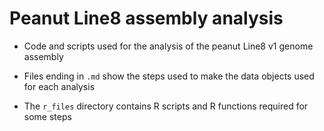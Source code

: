 # Peanut Line8 assembly analysis
* Code and scripts used for the analysis of the peanut Line8 v1 genome assembly

* Files ending in `.md` show the steps used to make the data objects used for 
each analysis

* The `r_files` directory contains R scripts and R functions required for
some steps


